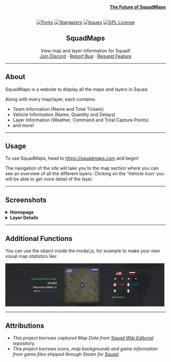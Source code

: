 <div align="right">
    <strong><a href="https://github.com/mahtoid/SquadMaps/issues/34">The Future of SquadMaps</a></strong>
</div>
<br>
<div align="center">

[![Forks][forks-shield]][forks-url]
[![Stargazers][stars-shield]][stars-url]
[![Issues][issues-shield]][issues-url]
[![GPL License][license-shield]][license-url]


  <h2>SquadMaps</h2>

  <p>
    View map and layer information for Squad!
    <br />
    <a href="https://discord.mahto.id/">Join Discord</a>
    ·
    <a href="https://github.com/mahtoid/SquadMaps/issues/new?assignees=&labels=bug&template=bug-report.yml">Report Bug</a>
    ·
    <a href="https://github.com/mahtoid/SquadMaps/issues/new?assignees=&labels=enhancement&template=feature-request.yml">Request Feature</a>
  </p>
</div>


---
## About
SquadMaps is a website to display all the maps and layers in Squad. 

Along with every map/layer, each contains:
 - Team Information (Name and Total Tickets)
 - Vehicle Information (Name, Quantity and Delays)
 - Layer Information (Weather, Command and Total Capture Points)
 - and more!

---
## Usage
To use SquadMaps, head to https://squadmaps.com and begin! 

The navigation of the site will take you to the map section where you can see an overview of all the different layers. Clicking on the 'Vehicle Icon' you will be able to get more detail of the layer.

---
## Screenshots

<details><summary><b>Homepage</b></summary>
<img src="https://raw.githubusercontent.com/mahtoid/SquadMaps/master/img/screenshots/squadmaps_homepage.png">
</details>
<details><summary><b>Layer Details</b></summary>
    <img src="https://raw.githubusercontent.com/mahtoid/SquadMaps/master/img/screenshots/squadmaps_details.png">
</details>

---
## Additional Functions
You can use the object inside the modal.js, for example to make your own visual map statistics like:

<img src="img/screenshots/example_1.jpg" alt="Logo" width="500"/>

---
## Attributions

- *This project borrows captured Map Data from [Squad Wiki Editorial](https://github.com/Squad-Wiki-Editorial/squad-wiki-pipeline-map-data) repository.*
- *This project borrows icons, map backgrounds and game information from game files shipped through Steam for [Squad](https://joinsquad.com).*

<!-- LINK DUMP -->
[language-dom]: https://img.shields.io/github/languages/top/mahtoid/SquadMaps?style=for-the-badge
[forks-shield]: https://img.shields.io/github/forks/mahtoid/SquadMaps?style=for-the-badge
[forks-url]: https://github.com/mahtoid/SquadMaps/
[stars-shield]: https://img.shields.io/github/stars/mahtoid/SquadMaps?style=for-the-badge
[stars-url]: https://github.com/mahtoid/SquadMaps/stargazers
[issues-shield]: https://img.shields.io/github/issues/mahtoid/SquadMaps?style=for-the-badge
[issues-url]: https://github.com/mahtoid/SquadMaps/issues
[license-shield]: https://img.shields.io/github/license/mahtoid/SquadMaps?style=for-the-badge
[license-url]: https://github.com/mahtoid/SquadMaps/blob/master/LICENSE
[github-url]: https://github.com/mahtoid/SquadMaps/
